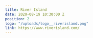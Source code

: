 ```yaml
---
title: River Island
date: 2020-08-19 10:30:00 Z
position: 2
logo: "/uploads/logo__riverisland.png"
link: https://www.riverisland.com/
---
```


